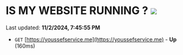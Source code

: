 # IS MY WEBSITE RUNNING ? [![](https://img.shields.io/static/v1?label=Sponsor&message=%E2%9D%A4&logo=GitHub&color=%23fe8e86)](https://github.com/sponsors/Youssef-Lehmam)

Last updated: **11/2/2024, 7:45:55 PM**

- `GET` [https://youssefservice.me](https://youssefservice.me) - **Up** (160ms)
